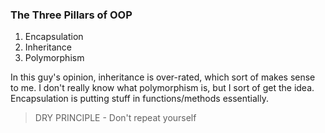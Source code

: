 ### The Three Pillars of OOP

1. Encapsulation
2. Inheritance
3. Polymorphism

In this guy's opinion, inheritance is over-rated, which sort of makes sense to me.  I don't really know what polymorphism is, but I sort of get the idea.  Encapsulation is putting stuff in functions/methods essentially.

> DRY PRINCIPLE - Don't repeat yourself

